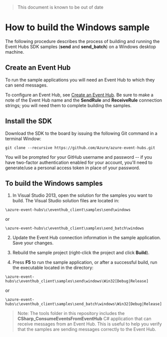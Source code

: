 <properties
	pageTitle="How to build the Windows sample"
	description="Build the Windows sample"
	services="azure-iot"
	documentationCenter=".net"
	authors="sethmanheim"
	manager="timlt"
	editor=""/>

<tags
	ms.service="azure-iot"
	ms.workload="tbd"
	ms.tgt_pltfrm="na"
	ms.devlang="na"
	ms.topic="article"
	ms.date="05/29/2015"
	ms.author="sethm"/>

> This document is known to be out of date

# How to build the Windows sample

The following procedure describes the process of building and running the Event Hubs SDK samples (**send** and **send_batch**) on a Windows desktop machine.

## Create an Event Hub

To run the sample applications you will need an Event Hub to which they can send messages.

To configure an Event Hub, see [Create an Event Hub](./create_event_hub.md). Be sure to make a note of the Event Hub name and the **SendRule** and **ReceiveRule** connection strings; you will need them to complete building the samples.

## Install the SDK
Download the SDK to the board by issuing the following Git command in a terminal Window:

```
git clone --recursive https://github.com/Azure/azure-event-hubs.git
```
You will be prompted for your GitHub username and password -- if you have two-factor authentication enabled for your account, you'll need to generate/use a personal access token in place of your password.

## To build the Windows samples

1) In Visual Studio 2013, open the solution for the samples you want to build. The Visual Studio solution files are located in:
```
\azure-event-hubs\c\eventhub_client\samples\send\windows
```
or
```
\azure-event-hubs\c\eventhub_client\samples\send_batch\windows
```
2) Update the Event Hub connection information in the sample application. Save your changes.

3) Rebuild the sample project (right-click the project and click **Build**).

3) Press **F5** to run the sample application, or after a successful build, run the executable located in the directory:
```
\azure-event-hubs\c\eventhub_client\samples\send\windows\Win32[Debug|Release]
```
or
```
\azure-event-hubs\c\eventhub_client\samples\send_batch\windows\Win32[Debug|Release]
```
>Note: The tools folder in this repository includes the **CSharp_ConsumeEventsFromEventHub** C# application that can receive messages from an Event Hub. This is useful to help you verify that the samples are sending messages correctly to the Event Hub.
